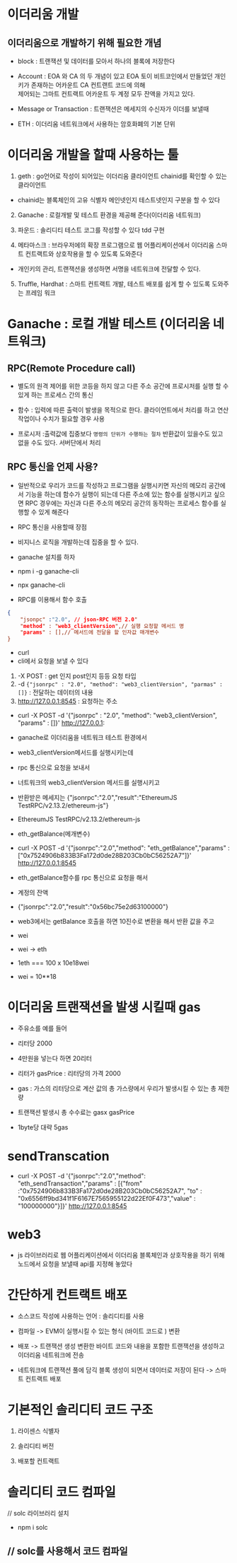 # 이더리움 개발

## 이더리움으로 개발하기 위해 필요한 개념

- block : 트랜잭션 및 데이터를 모아서 하나의 블록에 저장한다

- Account : EOA 와 CA 의 두 개념이 있고 EOA 토이 비트코인에서 만들었던 개인키가 존재하는 어카운트 CA 컨트랜트 코드에 의해<br>
제어되는 그마트 컨트랙트 어카운트 두 계정 모두 잔액을 가지고 있다.

- Message or Transaction : 트랜잭션은 메세지의 수신자가 이더를 보낼때 

- ETH : 이더리움 네트워크에서 사용하는 암호화폐의 기본 단위

# 이더리움 개발을 할때 사용하는 툴

1. geth : go언어로 작성이 되어있는 이더리움 클라이언트 chainid를 확인할 수 있는 클라이언트
- chainid는 블록체인의 고유 식별자 메인넷인지 테스트넷인지 구분을 할 수 있다

2. Ganache : 로컬개발 및 테스트 환경을 제공해 준다(이더리움 네트워크)

3. 파운드 : 솔리디티 테스트 코그를 작성할 수 있다 tdd 구현

4. 메타마스크 : 브라우저에의 확장 프로그램으로 웹 어플리케이션에서 이더리움 스마트 컨트랙트와 상호작용을 할 수 있도록 도와준다
- 개인키의 관리, 트랜잭션을 생성하면 서명을 네트워크에 전달할 수 있다.

5. Truffle, Hardhat : 스마트 컨트랙트 개발, 테스트 배포를 쉽게 할 수 있도록 도와주는 프레임 워크

# Ganache : 로컬 개발 테스트 (이더리움 네트워크)

## RPC(Remote Procedure call)
- 별도의 원격 제어를 위한 코등을 하지 않고 다른 주소 공간에 프로시저를 실행 할 수 있게 하는 프로세스 간의 통신

- 함수 : 입력에 따른 출력이 발생을 목적으로 한다. 클라이언트에서 처리를 하고 연산작업이나 수치가 필요할 경우 사용

- 프로시저 :출력값에 집중보다 `명령의 단위가 수행하는 절차` 반환값이 있을수도 있고 없을 수도 있다. 서버단에서 처리

## RPC 통신을 언제 사용?

- 일반적으로 우리가 코드를 작성하고 프로그램을 실행시키면 자신의 메모리 공간에서 기능을 하는데 함수가 실행이 되는데
다른 주소에 있는 함수를 실행시키고 싶으면 RPC 경우에는 자신과 다른 주소의 메모리 공간의 동작하는 프로세스 함수를 실행할 수 있게 해준다
- RPC 통신을 사용할때 장점
- 비지니스 로직을 개발하는데 집중을 할 수 있다.

- ganache 설치를 하자

- npm i -g ganache-cli
- npx ganache-cli

- RPC를 이용해서 함수 호출

```json
{
    "jsonpc" :"2.0", // json-RPC 버전 2.0"
    "method" : "web3_clientVersion",// 실행 요청할 메서드 명
    "params" : [],// 메서드에 전달을 할 인자값 매개변수
}
```

- curl
- cli에서 요청을 보낼 수 있다

1. -X POST : get 인지 post인지 등등 요청 타입
2. -d `{"jsonrpc" : "2.0", "method": "web3_clientVersion", "parmas" : []}` : 전달하는 데이터의 내용
3. http://127.0.0.1:8545 : 요청하는 주소
- curl -X POST -d '{"jsonrpc" : "2.0", "method": "web3_clientVersion", "params" : []}' http://127.0.0.1:

- ganache로 이더리움을 네트워크 테스트 환경에서
- web3_clientVersion메서드를 실행시키는데
- rpc 통신으로 요청을 보내서
- 너트워크의 web3_clientVersion 메서드를 실행시키고
- 반환받은 메세지는 {"jsonrpc":"2.0","result":"EthereumJS TestRPC/v2.13.2/ethereum-js"}
- EthereumJS TestRPC/v2.13.2/ethereum-js

- eth_getBalance(메개변수)
- curl -X POST -d '{"jsonrpc":"2.0","method": "eth_getBalance","params" : ["0x7524906b833B3Fa172d0de28B203Cb0bC56252A7"]}' http://127.0.0.1:8545

- eth_getBalance함수를 rpc 통신으로 요청을 해서
- 계정의 잔액
- {"jsonrpc":"2.0","result":"0x56bc75e2d63100000"}
- web3에서는 getBalance 호출을 하면 10진수로 변환을 해서 반환 값을 주고
- wei
- wei -> eth
- 1eth === 100 x 10e18wei
- wei = 10**18

# 이더리움 트랜잭션을 발생 시킬때 gas

- 주유소를 예를 들어
- 리터당 2000
- 4만원을 넣는다 하면 20리터
- 리터가 gasPrice : 리터당의 가격 2000
- gas : 가스의 리터당으로 계산 값의 총 가스량에서 우리가 발생시킬 수 있는 총 제한량

- 트랜잭션 발생시 총 수수료는 gasx gasPrice 

- 1byte당 대략 5gas

# sendTranscation
-  curl -X POST -d '{"jsonrpc":"2.0","method": "eth_sendTransaction","params" : [{"from" :"0x7524906b833B3Fa172d0de28B203Cb0bC56252A7",
"to" : "0x6556ff9bd341f1F6167E7565955122d22Ef0F473","value" : "100000000"}]}' http://127.0.0.1:8545

# web3
- js 라이브러리로 웹 어플리케이션에서 이더리움 블록체인과 상호작용을 하기 위해 노드에서 요청을 보낼때 api를 지정해 놓았다

# 간단하게 컨트랙트 배포

- 소스코드 작성에 사용하는 언어 : 솔리디티를 사용

- 컴파일 -> EVM이 실행시킬 수 있는 형식 (바이트 코드로 ) 변환

- 배포 -> 트랜잭션 생성 변환한 바이트 코드와 내용을 포함한 트랜잭션을 생성하고 이더리움 네트워크에 전송
- 네트워크에 트랜잭션 풀에 담긱 블록 생성이 되면서 데이터로 저장이 된다 -> 스마트 컨트랙트 배포

# 기본적인 솔리디티 코드 구조

1. 라이센스 식별자

2. 솔리디티 버전

3. 배포할 컨트랙트

# 솔리디티 코드 컴파일
// solc 라이브러리 설치
- npm i solc

// solc를 사용해서 코드 컴파일
- 
